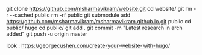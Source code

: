   git clone https://github.com/msharmavikram/website.git
  cd website/
  git rm -r --cached public
  rm -rf public
  git submodule add https://github.com/msharmavikram/msharmavikram.github.io.git public 
  cd public/
  hugo
  cd public/
  git add . 
  git commit -m "Latest research in arch added"
  git push -u origin master


look : https://georgecushen.com/create-your-website-with-hugo/
